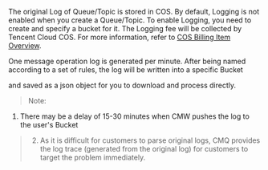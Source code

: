﻿The original Log of Queue/Topic is stored in COS. By default, Logging is not enabled when you create a Queue/Topic. To enable Logging, you need to create and specify a bucket for it. The Logging fee will be collected by Tencent Cloud COS. For more information, refer to [COS Billing Item Overview](https://www.qcloud.com/doc/product/430/5871).

One message operation log is generated per minute. After being named according to a set of rules, the log will be written into a specific Bucket 

and saved as a json object for you to download and process directly.

> Note:
> 
1) There may be a delay of 15-30 minutes when CMW pushes the log to the user's Bucket

>2) As it is difficult for customers to parse original logs, CMQ provides the log trace (generated from the original log) for customers to target the problem immediately.

